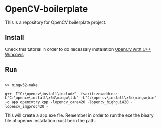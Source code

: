 # OpenCV-boilerplate
This is a repository for OpenCV boilerplate project.

## Install 

Check this tutorial in order to do necessary installation [OpenCV with C++ Windows](https://medium.com/csmadeeasy/opencv-c-installation-on-windows-with-mingw-c0fc1499f39?source=collection_home---2------0-----------------------)  

## Run

```shell

>> mingw32-make

g++ -I"C:\opencv\install\include" -fsanitize=address -L"C:\opencv\install\x64\mingw\lib" -L"C:\opencv\install\x64\mingw\bin" -o app opencvtry.cpp -lopencv_core420 -lopencv_highgui420 -lopencv_imgproc420 -

```

This will create a app.exe file. Remember in order to run the exe the binary file of opencv installation must be in the path. 
